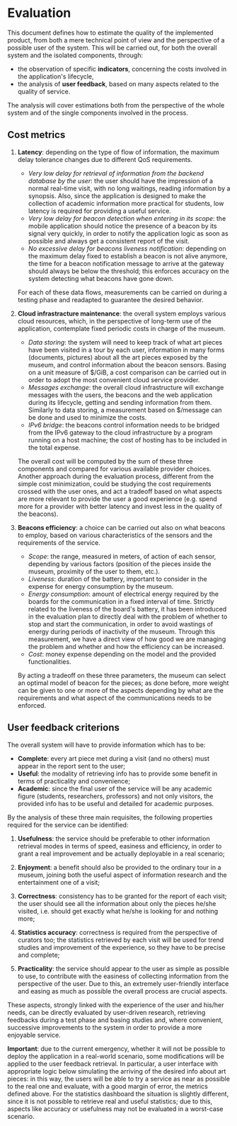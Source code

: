 # Evaluation


This document defines how to estimate the quality of the implemented product, from both a mere technical point of view and the perspective of a possible user of the system.
This will be carried out, for both the overall system and the isolated components, through:
- the observation of specific **indicators**, concerning the costs involved in the application's lifecycle,
- the analysis of **user feedback**, based on many aspects related to the quality of service.

The analysis will cover estimations both from the perspective of the whole system and of the single components involved in the process.


## Cost metrics

1. **Latency**: depending on the type of flow of information, the maximum delay tolerance changes due to different QoS requirements.

    - *Very low delay for retrieval of information from the backend database by the user*: the user should have the impression of a normal real-time visit, with no long waitings, reading information by a synopsis. Also, since the application is designed to make the collection of academic information more practical for students, low latency is required for providing a useful service.
    - *Very low delay for beacon detection when entering in its scope*: the mobile application should notice the presence of a beacon by its signal very quickly, in order to notify the application logic as soon as possible and always get a consistent report of the visit.
    - *No excessive delay for beacons liveness notification*: depending on the maximum delay fixed to establish a beacon is not alive anymore, the time for a beacon notification message to arrive at the gateway should always be below the threshold; this enforces accuracy on the system detecting what beacons have gone down.

    For each of these data flows, measurements can be carried on during a testing phase and readapted to guarantee the desired behavior.

2. **Cloud infrastracture maintenance**: the overall system employs various cloud resources, which, in the perspective of long-term use of the application, contemplate fixed periodic costs in charge of the museum.

    - *Data storing*: the system will need to keep track of what art pieces have been visited in a tour by each user, information in many forms (documents, pictures) about all the art pieces exposed by the museum, and control information about the beacon sensors. Basing on a unit measure of $/GiB, a cost comparison can be carried out in order to adopt the most convenient cloud service provider.
    - *Messages exchange*: the overall cloud infrastructure will exchange messages with the users, the beacons and the web application during its lifecycle, getting and sending information from them. Similarly to data storing, a measurement based on $/message can be done and used to minimize the costs.
    - *IPv6 bridge*: the beacons control information needs to be bridged from the IPv6 gateway to the cloud infrastructure by a program running on a host machine; the cost of hosting has to be included in the total expense.

    The overall cost will be computed by the sum of these three components and compared for various available provider choices. Another approach during the evaluation process, different from the simple cost minimization, could be studying the cost requirements crossed with the user ones, and act a tradeoff based on what aspects are more relevant to provide the user a good experience (e.g. spend more for a provider with better latency and invest less in the quality of the beacons).
    
3. **Beacons efficiency**: a choice can be carried out also on what beacons to employ, based on various characteristics of the sensors and the requirements of the service.

    - *Scope*: the range, measured in meters, of action of each sensor, depending by various factors (position of the pieces inside the museum, proximity of the user to them, etc.).
    - *Liveness*: duration of the battery, important to consider in the expense for energy consumption by the museum.
    - *Energy consumption*: amount of electrical energy required by the boards for the communication in a fixed interval of time. Strictly related to the liveness of the board's battery, it has been introduced in the evaluation plan to directly deal with the problem of whether to stop and start the communication, in order to avoid wastings of energy during periods of inactivity of the museum. Through this measurement, we have a direct view of how good we are managing the problem and whether and how the efficiency can be increased.
    - *Cost*: money expense depending on the model and the provided functionalities.

    By acting a tradeoff on these three parameters, the museum can select an optimal model of beacon for the pieces; as done before, more weight can be given to one or more of the aspects depending by what are the requirements and what aspect of the communications needs to be enforced.


## User feedback criterions

The overall system will have to provide information which has to be:
  - **Complete**: every art piece met during a visit (and no others) must appear in the report sent to the user;
  - **Useful**: the modality of retrieving info has to provide some benefit in terms of practicality and convenience;
  - **Academic**: since the final user of the service will be any academic figure (students, researchers, professors) and not only visitors, the provided info has to be useful and detailed for academic purposes.

By the analysis of these three main requisites, the following properties required for the service can be identified:

1. **Usefulness**: the service should be preferable to other information retrieval modes in terms of speed, easiness and efficiency, in order to grant a real improvement and be actually deployable in a real scenario;

2. **Enjoyment**: a benefit should also be provided to the ordinary tour in a museum, joining both the useful aspect of information research and the entertainment one of a visit;

3. **Correctness**: consistency has to be granted for the report of each visit; the user should see all the information about only the pieces he/she visited, i.e. should get exactly what he/she is looking for and nothing more;

4. **Statistics accuracy**: correctness is required from the perspective of curators too; the statistics retrieved by each visit will be used for trend studies and improvement of the experience, so they have to be precise and complete;

5. **Practicality**: the service should appear to the user as simple as possible to use, to contribute with the easiness of collecting information from the perspective of the user. Due to this, an extremely user-friendly interface and easing as much as possible the overall process are crucial aspects.


These aspects, strongly linked with the experience of the user and his/her needs, can be directly evaluated by user-driven research, retrieving feedbacks during a test phase and basing studies and, where convenient, successive improvements to the system in order to provide a more enjoyable service.

**Important**: due to the current emergency, whether it will not be possible to deploy the application in a real-world scenario, some modifications will be applied to the user feedback retrieval. In particular, a user interface with appropriate logic below simulating the arriving of the desired info about art pieces: in this way, the users will be able to try a service as near as possible to the real one and evaluate, with a good margin of error, the metrics defined above. For the statistics dashboard the situation is slightly different, since it is not possible to retrieve real and useful statistics; due to this, aspects like accuracy or usefulness may not be evaluated in a worst-case scenario.

